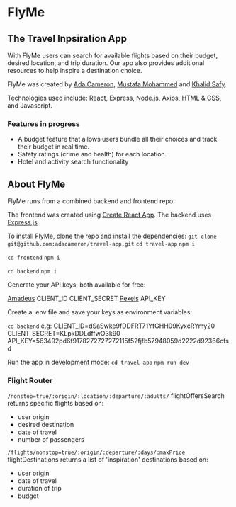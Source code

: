 # FlyMe

## The Travel Inpsiration App

With FlyMe users can search for available flights based on their budget, desired location, and trip duration. Our app also provides additional resources to help inspire a destination choice. 
 
FlyMe was created by [Ada Cameron](https://github.com/adacameron), [Mustafa Mohammed](https://github.com/mustafamohamed-web) and [Khalid Safy](https://github.com/DaXian88).

Technologies used include: React, Express, Node.js, Axios, HTML & CSS, and Javascript.  

### Features in progress
<ul> 
    <li>A budget feature that allows users bundle all their choices and track their budget in real time.</li>
    <li>Safety ratings (crime and health) for each location.</li>
     <li>Hotel and activity search functionality</li>

</ul>

## About FlyMe

FlyMe runs from a combined backend and frontend repo.

The frontend was created using [Create React App](https://github.com/facebook/create-react-app).
The backend uses [Express.js](https://expressjs.com/).

To install FlyMe, clone the repo and install the dependencies:
`git clone git@github.com:adacameron/travel-app.git`
`cd travel-app`
`npm i`

`cd frontend`
`npm i`

`cd backend`
`npm i`

Generate your API keys, both available for free:

[Amadeus](https://developers.amadeus.com/get-started/get-started-with-self-service-apis-335)
CLIENT_ID
CLIENT_SECRET
[Pexels](https://www.pexels.com/api/)
API_KEY

Create a .env file and save your keys as environment variables:

`cd backend`
e.g: 
CLIENT_ID=dSaSwke9fDDFRT71YfGHH09KyxcRYmy20
CLIENT_SECRET=KLpkDDLdffwO3k90
API_KEY=563492pd6f9178272727272115f52fjfb57948059d2222d92366cfsd

Run the app in development mode:
`cd travel-app`
`npm run dev`

### Flight Router
`/nonstop=true/:origin/:location/:departure/:adults/`
flightOffersSearch returns specific flights based on:
- user origin
- desired destination
- date of travel
- number of passengers

`/flights/nonstop=true/:origin/:departure/:days/:maxPrice`
flightDestinations returns a list of 'inspiration' destinations based on:
- user origin
- date of travel
- duration of trip
- budget